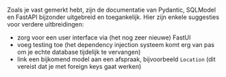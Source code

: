 Zoals je vast gemerkt hebt, zijn de documentatie van Pydantic, SQLModel en FastAPI bijzonder uitgebreid en toegankelijk.
Hier zijn enkele suggesties voor verdere uitbreidingen:

- zorg voor een user interface via (het nog zeer nieuwe) FastUI
- voeg testing toe (het dependency injection systeem komt erg van pas om je echte database tijdelijk te vervangen)
- link een bijkomend model aan een afspraak, bijvoorbeeld `Location` (dit vereist dat je met foreign keys gaat werken)
